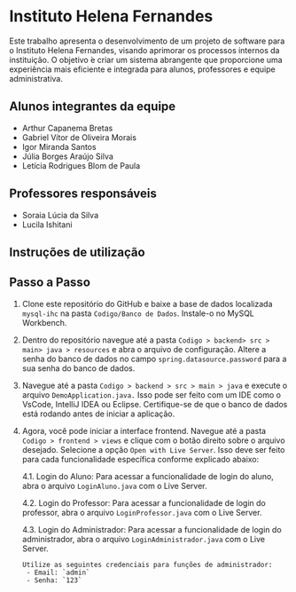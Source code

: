 # Instituto Helena Fernandes

Este trabalho apresenta o desenvolvimento de um projeto de software para o Instituto Helena Fernandes, visando aprimorar os processos internos da instituição. O objetivo  ́e criar um sistema abrangente que proporcione uma experiência mais eficiente e integrada para alunos, professores e equipe administrativa. 

## Alunos integrantes da equipe

* Arthur Capanema Bretas
* Gabriel Vítor de Oliveira Morais
* Igor Miranda Santos
* Júlia Borges Araújo Silva
* Letícia Rodrigues Blom de Paula
  
## Professores responsáveis

* Soraia Lúcia da Silva
* Lucila Ishitani

## Instruções de utilização

## Passo a Passo

1. Clone este repositório do GitHub e baixe a base de dados localizada `mysql-ihc` na pasta `Codigo/Banco de Dados`. Instale-o no MySQL Workbench.
  
2. Dentro do repositório navegue até a pasta `Codigo > backend> src > main> java > resources` e abra o arquivo de configuração. Altere a senha do banco de dados no campo `spring.datasource.password` para a sua senha do banco de dados.

3. Navegue até a pasta `Codigo > backend > src > main > java` e execute o arquivo `DemoApplication.java.` Isso pode ser feito com um IDE como o VsCode, IntelliJ IDEA ou Eclipse. Certifique-se de que o banco de dados está rodando antes de iniciar a aplicação.

4. Agora, você pode iniciar a interface frontend. Navegue até a pasta `Codigo > frontend > views` e clique com o botão direito sobre o arquivo desejado. Selecione a opção `Open with Live Server`. Isso deve ser feito para cada funcionalidade específica conforme explicado abaixo:

   4.1. Login do Aluno: Para acessar a funcionalidade de login do aluno, abra o arquivo `LoginAluno.java` com o Live Server.
   
   4.2. Login do Professor: Para acessar a funcionalidade de login do professor, abra o arquivo `LoginProfessor.java` com o Live Server.
   
   4.3. Login do Administrador: Para acessar a funcionalidade de login do administrador, abra o arquivo `LoginAdministrador.java` com o Live Server.
   
       Utilize as seguintes credenciais para funções de administrador:
        - Email: `admin`
        - Senha: `123`
